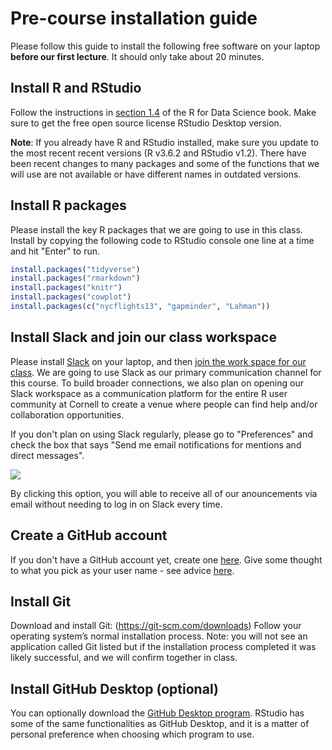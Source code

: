 Pre-course installation guide
================

Please follow this guide to install the following free software on your laptop **before our first lecture**. It should only take about 20 minutes.


Install R and RStudio
-------------

Follow the instructions in [section 1.4](https://r4ds.had.co.nz/introduction.html#prerequisites) of the R for Data Science book. Make sure to get the free open source license RStudio Desktop version.

**Note**: If you already have R and RStudio installed, make sure you update to the most recent recent versions (R v3.6.2 and RStudio v1.2). There have been recent changes to many packages and some of the functions that we will use are not available or have different names in outdated versions.


Install R packages
----------

Please install the key R packages that we are going to use in this class. Install by copying the following code to RStudio console one line at a time and hit "Enter" to run.

``` r
install.packages("tidyverse")
install.packages("rmarkdown")
install.packages("knitr")
install.packages("cowplot")
install.packages(c("nycflights13", "gapminder", "Lahman"))
```

Install Slack and join our class workspace
-----

Please install [Slack](https://slack.com/download) on your laptop, and then [join the work space for our class](https://join.slack.com/t/ntres-6940/shared_invite/enQtOTYzMzc5NjMwNTgwLWJjNWIzOWUxOGE0YjliNjVlMDk2YjM4MDAwNzJkMzY2NDlmOTJmNjBjMjQwMTQwZTk5ZDA5N2EwNjE4Mzc4ZTE). We are going to use Slack as our primary communication channel for this course. To build broader connections, we also plan on opening our Slack workspace as a communication platform for the entire R user community at Cornell to create a venue where people can find help and/or collaboration opportunities.

If you don't plan on using Slack regularly, please go to "Preferences" and check the box that says "Send me email notifications for mentions and direct messages". 

![](https://slackhq.com/wp-content/uploads/2023/05/2019-05_Haughey_CustomizeNotifications_mobile-notifications.png?w=460)

By clicking this option, you will able to receive all of our anouncements via email without needing to log in on Slack every time.


Create a GitHub account
--------------

If you don't have a GitHub account yet, create one [here](https://github.com/join). Give some thought to what you pick as your user name - see advice [here](https://happygitwithr.com/github-acct.html#username-advice).


Install Git
--------------
Download and install Git: (https://git-scm.com/downloads) 
Follow your operating system’s normal installation process. Note: you will not see an application called Git listed but if the installation process completed it was likely successful, and we will confirm together in class.


Install GitHub Desktop (optional)
-------------------------

You can optionally download the [GitHub Desktop program](https://desktop.github.com/). RStudio has some of the same functionalities as GitHub Desktop, and it is a matter of personal preference when choosing which program to use.
